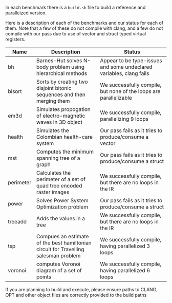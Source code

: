 In each benchmark there is a `build.sh` file to build a reference and
paralleized version.

Here is a description of each of the benchmarks and our status for each of them. 
Note that a few of these do not compile with clang, and a few do not compile
with our pass due to use of vector and struct typed virtual registers.

| Name | Description |	Status |
| ------------- | ------------- | ------------- | 
| bh  | Barnes-Hut solves N-body problem using hierarchical methods | Appear to be type-issues and some undeclared variables, clang fails |
| bisort  | Sorts by creating two disjoint bitonic sequences and then merging them | We successfully compile, but none of the loops are parallelizable |
| em3d | Simulates propogation of electro-magnetic waves in 3D object | We successfully compile, parallelizing 9 loops |
| health | Simulates the Colombian health-care system | Our pass fails as it tries to produce/consume a vector |
| mst | Computes the minimum spanning tree of a graph | Our pass fails as it tries to produce/consume a struct |
| perimeter | Calculates the perimeter of a set of quad tree encoded raster images | We successfully compile, but there are no loops in the IR |
| power | Solves Power System Optimization problem | Our pass fails as it tries to produce/consume a struct |
| treeadd | Adds the values in a tree | We successfully compile, but there are no loops in the IR |
| tsp | Compues an estimate of the best hamiltonian circuit for Travelling salesman problem | We successfully compile, having parallelized 3 loops| 
| voronoi | computes Voronoi diagram of a set of points |  We successfully compile, having parallelized 6 loops |


If you are planning to build and execute, please ensure paths to CLANG, OPT and other object files are correctly provided to the build paths
